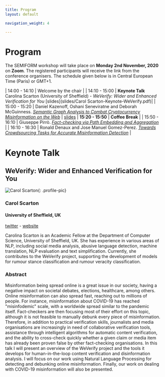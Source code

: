 ```yaml
---
title: Program
layout: default

navigation_weight: 4

---
```


# Program

The SEMIFORM workshop will take place on **Monday 2nd November, 2020** on **Zoom**. The registered participants will receive the link from the conference organisers. The schedule given below is in Central European Time (Paris) or GMT+1.

| 14:00 - 14:10	| Welcome by the chair |
| 14:10 - 15:00	| **Keynote Talk** Carolina Scarton (University of Sheffield) - *WeVerify: Wider and Enhanced Verification for You* [slides](slides/Carol Scarton-Keynote-WeVerify.pdf)|
| 15:00 - 15:20	| Daniel Kazenoff, Oshani Seneviratne and Deborah McGuinness. *[Semantic Graph Analysis to Combat Cryptocurrency Misinformation on the Web](https://drive.google.com/file/d/1q6i1wxqHLpdNMWX1XzibVquvDpc6XubR/view?usp=sharing)* | [slides](https://rpi.app.box.com/v/SEMIFORM2020-IBPA)
| **15:20 - 15:50**	| **Coffee Break** |
| 15:50 - 16:10	| Giuseppe Pirrò. *[Fact-checking via Path Embedding and Aggregation](https://drive.google.com/file/d/1LHPOeYUsU4aV2qcFQ1NaylIQQ1boBIVf/view?usp=sharing)* |
| 16:10 - 16:30	| Ronald Denaux and Jose Manuel Gomez-Perez. *[Towards Crowdsourcing Tasks for Accurate Misinformation Detection](https://drive.google.com/file/d/17CV3sO3w7I4kyNm7S2Fr54Flrepl7nhU/view?usp=sharing)* |

# Keynote Talk

## WeVerify: Wider and Enhanced Verification for You

<section markdown="1">

![Carol Scarton](https://carolscarton.github.io/img/CScarton-format.jpg){: .profile-pic}
### Carol Scarton
#### University of Sheffield, UK
[twitter](http://twitter.com/carolscarton) - [website](https://carolscarton.github.io)

<p class="textblock" markdown="1">

Carolina Scarton is an Academic Fellow at the Department of Computer Science, University of Sheffield, UK. She has experience in various areas of NLP, including social media analysis, abusive language detection, machine translation, NLP evaluation and text simplification. Currently, she contributes to the WeVerify project, supporting the development of models for rumour stance classification and rumour veracity classification.
</p>

</section>

### Abstract
Misinformation being spread online is a great issue in our society, having a negative impact on societal debates, elections, healthcare, among others. Online misinformation can also spread fast, reaching out to millions of people. For instance, misinformation about COVID-19 has reached "misinfodemic" scale, with a worldwide spread similar to the pandemic itself. Fact-checkers are then focusing most of their effort on this topic, although it is not feasible to manually debunk every piece of misinformation. Therefore, in addition to
practical verification skills, journalists and media organisations are increasingly in need of collaborative verification tools, assistance through intelligent algorithms for automatic content verification, and the ability to cross-check quickly whether a given claim or media item has already been proven false by other fact-checking organisations. In
this talk I will present an overview of the WeVerify project and the tools it develops for human-in-the-loop content verification and disinformation analysis. I will focus on our work using Natural Language Processing for detecting and debunking online misinformation. Finally, our work on dealing with COVID-19 misinformation will also be presented.
